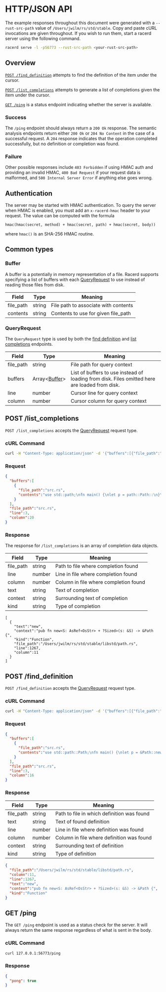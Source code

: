 HTTP/JSON API
=============

The example responses throughout this document were generated with a
`--rust-src-path` value of `/Users/jwilm/rs/std/stable`. Copy and paste cURL
invocations are given throughout. If you wish to run them, start a racerd server
using the following command.

```bash
racerd serve -l -p56773 --rust-src-path <your-rust-src-path>
```

## Overview

[`POST /find_definition`](#post-find_definition) attempts to find the definition
of the item under the cursor.

[`POST /list_completions`](#post-list_completions) attempts to generate a list of
completions given the item under the cursor.

[`GET /ping`](#get-ping) is a status endpoint indicating whether the server is
available.

### Success

The `/ping` endpoint should always return a `200 Ok` response. The semantic
analysis endpoints return either `200 Ok` or `204 No Content` in the case of a
successful request. A `204` response indicates that the operation completed
successfully, but no definition or completion was found.

### Failure

Other possible responses include `403 Forbidden` if using HMAC auth and
providing an invalid HMAC, `400 Bad Request` if your request data is malformed,
and `500 Internal Server Error` if anything else goes wrong.

## Authentication

The server may be started with HMAC authentication. To query the server when
HMAC is enabled, you must add an `x-racerd-hmac` header to your request. The
value can be computed with the formula

`hmac(hmac(secret, method) + hmac(secret, path) + hmac(secret, body))`

where `hmac()` is an SHA-256 HMAC routine.

## Common types

### Buffer

A buffer is a potentially in memory representation of a file. Racerd supports
specifying a list of buffers with each [QueryRequest][] to use instead of
reading those files from disk.

| Field     | Type   | Meaning                              |
|-----------|--------|--------------------------------------|
| file_path | string | File path to associate with contents |
| contents  | string | Contents to use for given file_path  |

### QueryRequest

The `QueryRequest` type is used by both the [find definition][] and
[list completions][] endpoints.

| Field     | Type              | Meaning                                                                                       |
|-----------|-------------------|-----------------------------------------------------------------------------------------------|
| file_path | string            | File path for query context                                                                   |
| buffers   | Array<[Buffer][]> | List of buffers to use instead of loading from disk. Files omitted here are loaded from disk. |
| line      | number            | Cursor line for query context                                                                 |
| column    | number            | Cursor column for query context                                                               |


## POST /list_completions

`POST /list_completions` accepts the [QueryRequest][] request type.

### cURL Command

```bash
curl -H "Content-Type: application/json" -d '{"buffers":[{"file_path":"src.rs","contents":"use std::path;\nfn main() {\nlet p = path::Path::\n}\n"}],"file_path":"src.rs","line":3,"column":20}' 127.0.0.1:56773/list_completions
```

### Request

```json
{
  "buffers":[
    {
      "file_path":"src.rs",
      "contents":"use std::path;\nfn main() {\nlet p = path::Path::\n}\n"
    }
  ],
  "file_path":"src.rs",
  "line":3,
  "column":20
}
```

### Response

The response for `/list_completions` is an array of completion data objects.

| Field     | Type   | Meaning                               |
|-----------|--------|---------------------------------------|
| file_path | string | Path to file where completion found   |
| line      | number | Line in file where completion found   |
| column    | number | Column in file where completion found |
| text      | string | Text of completion                    |
| context   | string | Surrounding text of completion        |
| kind      | string | Type of completion                    |

```
[
  {
    "text":"new",
    "context":"pub fn new<S: AsRef<OsStr> + ?Sized>(s: &S) -> &Path {",
    "kind":"Function",
    "file_path":"/Users/jwilm/rs/std/stable/libstd/path.rs",
    "line":1267,
    "column":11
  }
]
```

## POST /find_definition

`POST /find_definition` accepts the [QueryRequest][] request type.

### cURL Command

```bash
curl -H "Content-Type: application/json" -d '{"buffers":[{"file_path":"src.rs","contents":"use std::path::Path;\nfn main() {\nlet p = &Path::new(\"test\")\n}\n"}],"file_path":"src.rs","line":3,"column":16}' 127.0.0.1:56773/find_definition
```

### Request

```json
{
  "buffers":[
    {
      "file_path":"src.rs",
      "contents":"use std::path::Path;\nfn main() {\nlet p = &Path::new(\"test\")\n}\n"
    }
  ],
  "file_path":"src.rs",
  "line":3,
  "column":16
}
```

### Response

| Field     | Type   | Meaning                                    |
|-----------|--------|--------------------------------------------|
| file_path | string | Path to file in which definition was found |
| text      | string | Text of found definition                   |
| line      | number | Line in file where definition was found    |
| column    | number | Column in file where definition was found  |
| context   | string | Surrounding text of definition             |
| kind      | string | Type of definition                         |

```json
{
  "file_path":"/Users/jwilm/rs/std/stable/libstd/path.rs",
  "column":11,
  "line":1267,
  "text":"new",
  "context":"pub fn new<S: AsRef<OsStr> + ?Sized>(s: &S) -> &Path {",
  "kind":"Function"
}
```


## GET /ping

The `GET /ping` endpoint is used as a status check for the server. It will
always return the same response regardless of what is sent in the body.

### cURL Command

```bash
curl 127.0.0.1:56773/ping
```

### Response

```json
{
  "pong": true
}
```

[QueryRequest]: #queryrequest
[Buffer]: #buffer
[find definition]: #post-find_definition
[list completions]: #post-list_completions
